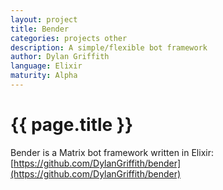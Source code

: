 ```yaml
---
layout: project
title: Bender
categories: projects other
description: A simple/flexible bot framework
author: Dylan Griffith
language: Elixir
maturity: Alpha
---
```


# {{ page.title }}
Bender is a Matrix bot framework written in Elixir: [https://github.com/DylanGriffith/bender](https://github.com/DylanGriffith/bender)
